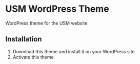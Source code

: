 # USM WordPress Theme

WordPress theme for the USM website

## Installation

1. Download this theme and install it on your WordPress site
2. Activate this theme
